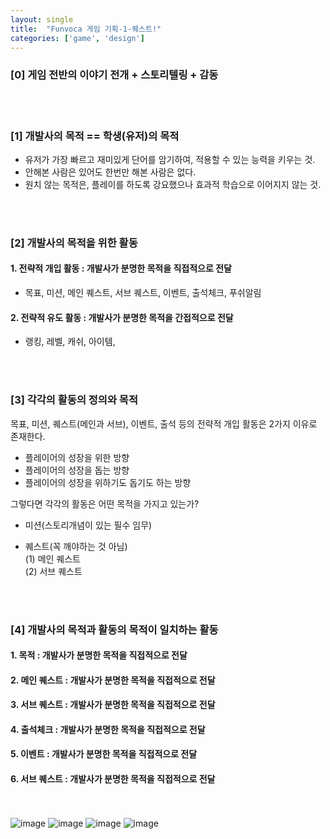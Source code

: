 ```yaml
---
layout: single
title:  "Funvoca 게임 기획-1-퀘스트!"
categories: ['game', 'design']
---
```



### [0] 게임 전반의 이야기 전개 + 스토리텔링 + 감동
<br></br>
### [1] 개발사의 목적  ==  학생(유저)의 목적  
- 유저가 가장 빠르고 재미있게 단어를 암기하여, 적용할 수 있는 능력을 키우는 것.  
- 안해본 사람은 있어도 한번만 해본 사람은 없다.  
- 원치 않는 목적은, 플레이를 하도록 강요했으나 효과적 학습으로 이어지지 않는 것.  
  
<br></br>
### [2] 개발사의 목적을 위한 활동
#### 1. 전략적 개입 활동 : 개발사가 분명한 목적을 직접적으로 전달  
- 목표, 미션, 메인 퀘스트, 서브 퀘스트, 이벤트, 출석체크, 푸쉬알림  
#### 2. 전략적 유도 활동 : 개발사가 분명한 목적을 간접적으로 전달  
- 랭킹, 레벨, 캐쉬, 아이템,  
  
<br></br>
### [3] 각각의 활동의 정의와 목적
목표, 미션, 퀘스트(메인과 서브), 이벤트, 출석 등의 전략적 개입 활동은 2가지 이유로 존재한다.  
- 플레이어의 성장을 위한 방향  
- 플레이어의 성장을 돕는 방향  
- 플레이어의 성장을 위하기도 돕기도 하는 방향  
  
그렇다면 각각의 활동은 어떤 목적을 가지고 있는가?  
- 미션(스토리개념이 있는 필수 임무)  

- 퀘스트(꼭 깨야하는 것 아님)  
  (1) 메인 퀘스트  
  (2) 서브 퀘스트  
  
<br></br>
### [4] 개발사의 목적과 활동의 목적이 일치하는 활동  
#### 1. 목적 : 개발사가 분명한 목적을 직접적으로 전달  
#### 2. 메인 퀘스트 : 개발사가 분명한 목적을 직접적으로 전달  
#### 3. 서브 퀘스트 : 개발사가 분명한 목적을 직접적으로 전달  
#### 4. 출석체크 : 개발사가 분명한 목적을 직접적으로 전달  
#### 5. 이벤트 : 개발사가 분명한 목적을 직접적으로 전달  
#### 6. 서브 퀘스트 : 개발사가 분명한 목적을 직접적으로 전달  
<br></br>
![image](https://user-images.githubusercontent.com/44697751/227115248-14bda920-d811-4313-8386-5e2ed4d97dff.png)
![image](https://user-images.githubusercontent.com/44697751/227115159-f9981702-ef4f-4f1e-90c7-bd8b9e0dfa3d.png)
![image](https://user-images.githubusercontent.com/44697751/227115322-86cab404-eb5b-4de7-9350-e0ffc8c73c09.png)
![image](https://user-images.githubusercontent.com/44697751/227115346-974318bc-2740-499e-9036-957255dd93ac.png)

